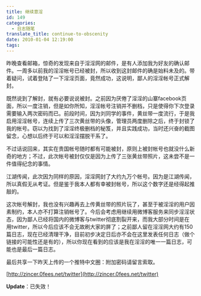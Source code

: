 ```yaml
---
title: 继续意淫
id: 149
categories:
  - 日志随笔
translate_title: continue-to-obscenity
date: 2010-01-04 12:19:00
tags:
---
```


昨晚查看邮箱，惊奇的发现来自于淫淫网的邮件，是有人添加我为好友的确认邮件。一周多以前我的淫淫帐号已经被封，所以收到这封邮件的确是始料未及的。带着疑问，试着登陆了一下淫淫页面，竟然成功，这说明，鄙人的淫淫帐号正式解封。

既然说到了解封，就有必要说说被封。之前因为厌倦了淫淫的山寨facebook页面，所以一度注销，但是如你所知，淫淫帐号注销并不删档，只是使得你下次登录需要输入两次密码而已。前段时间，因为刘同学的事件，黄丝带一度流行，于是我启用淫淫帐号，连续上传了三次黄丝带的头像，管理员两度删除之后，终于封锁了我的帐号。窃以为找到了淫淫终极删档的秘笈，并且实践成功，当时还兴奋的截图留念，心想以后终于可以和淫淫摆脱干系了。

不过话说回来，其实在贵国帐号随时都有可能被封，原则上被封帐号也就没什么新奇的地方；不过，此次帐号被封仅仅是因为上传了三张黄丝带照片，这未尝不是一件值得纪念的事情。

江湖传闻，此次因为同样的原因，淫淫网封了大约九万个帐号。因为是江湖传闻，所以真假无从考证。但是鉴于我本人都有幸被封帐号，所以这个数字还是经得起推敲的。

这次帐号解封，我也没有兴趣再去上传黄丝带的照片玩了，甚至于被淫淫的用户因素制约，本人亦不打算注销帐号了。今后会考虑用继续用微博客服务来同步淫淫状态，因为鄙人已经将国内的微博客与twitter彻底割裂开来，而我大部分时间是在用twitter，所以今后应该不会无故刷大家的屏了；之前鄙人留在淫淫网大约有150篇日志，现在已经清理干净，目前初步决定日后亦不会在这里发表任何日志（做个链接的可能性还是有的），所以你现在看到的应该是我在淫淫的唯一一篇日志，可能也是最后一篇日志。

最后共享一下昨天上传的一个推特中文圈：附加密码请留言索取。

[http://zincer.0fees.net/twitter](http://zincer.0fees.net/twitter)

**Update**：已失效！
